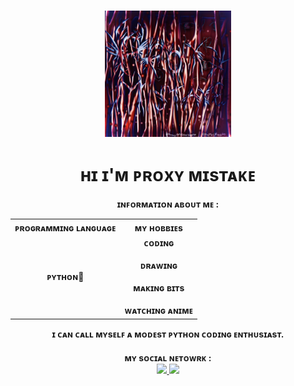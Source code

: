 <h1 align = "center">
  <img src = "https://github.com/Proxy1Mistake/Proxy1Mistake/blob/main/IMG_0004.jpeg", width = 40%, height = 40%>
  <br></br>
  ʜɪ ɪ'ᴍ ᴘʀᴏxʏ ᴍɪsᴛᴀᴋᴇ
</h1>
  
<h4 align = "center">
  ɪɴꜰᴏʀᴍᴀᴛɪᴏɴ ᴀʙᴏᴜᴛ ᴍᴇ :
    <table align = "center">
      <tr>
        <th>ᴘʀᴏɢʀᴀᴍᴍɪɴɢ ʟᴀɴɢᴜᴀɢᴇ</th>
        <th>ᴍʏ ʜᴏʙʙɪᴇs</th>
      </tr>
      <tr>
        <td>ᴘʏᴛʜᴏɴ🐍</td>
        <td>
        ᴄᴏᴅɪɴɢ
        <br></br>
        ᴅʀᴀᴡɪɴɢ
        <br></br>
        ᴍᴀᴋɪɴɢ ʙɪᴛs
        <br></br>
        ᴡᴀᴛᴄʜɪɴɢ ᴀɴɪᴍᴇ
    </table>
    ɪ ᴄᴀɴ ᴄᴀʟʟ ᴍʏsᴇʟꜰ ᴀ ᴍᴏᴅᴇsᴛ ᴘʏᴛʜᴏɴ ᴄᴏᴅɪɴɢ ᴇɴᴛʜᴜsɪᴀsᴛ.
  </details>
</h4>

<h4 align = "center">
  ᴍʏ sᴏᴄɪᴀʟ ɴᴇᴛᴏᴡʀᴋ : 
  <br>
  <a href = "https://t.me/Proxy1Mistake" target="_blank">
  <img src = "https://img.shields.io/badge/ᴛᴇʟᴇɢʀᴀᴍ-92000a?logo=telegram&logoColor=FFFFFF&labelColor=000000">
  <a href = "https://discordapp.com/users/875370793100533862/" target="_blank">
  <img src = "https://img.shields.io/badge/ᴅɪsᴄᴏʀᴅ-92000a?logo=discord&logoColor=FFFFFF&labelColor=000000">
  </br>
  </details>
</h4>
    

